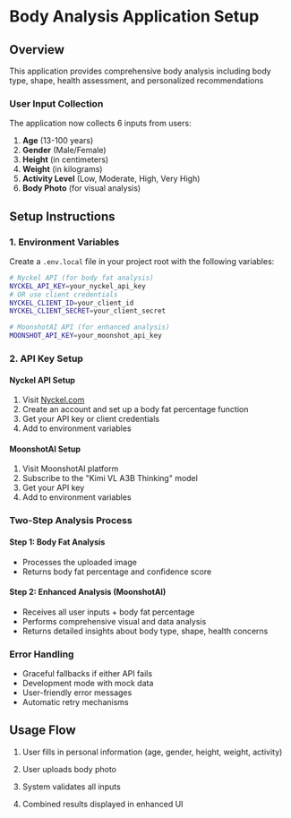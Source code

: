# Body Analysis Application Setup

## Overview
This application provides comprehensive body analysis including body type, shape, health assessment, and personalized recommendations


### User Input Collection
The application now collects 6 inputs from users:
1. **Age** (13-100 years)
2. **Gender** (Male/Female)
3. **Height** (in centimeters)
4. **Weight** (in kilograms)
5. **Activity Level** (Low, Moderate, High, Very High)
6. **Body Photo** (for visual analysis)



## Setup Instructions

### 1. Environment Variables
Create a `.env.local` file in your project root with the following variables:

```bash
# Nyckel API (for body fat analysis)
NYCKEL_API_KEY=your_nyckel_api_key
# OR use client credentials
NYCKEL_CLIENT_ID=your_client_id
NYCKEL_CLIENT_SECRET=your_client_secret

# MoonshotAI API (for enhanced analysis)
MOONSHOT_API_KEY=your_moonshot_api_key
```

### 2. API Key Setup

#### Nyckel API Setup
1. Visit [Nyckel.com](https://www.nyckel.com)
2. Create an account and set up a body fat percentage function
3. Get your API key or client credentials
4. Add to environment variables

#### MoonshotAI Setup
1. Visit MoonshotAI platform
2. Subscribe to the "Kimi VL A3B Thinking" model
3. Get your API key
4. Add to environment variables

### Two-Step Analysis Process

#### Step 1: Body Fat Analysis 
- Processes the uploaded image
- Returns body fat percentage and confidence score

#### Step 2: Enhanced Analysis (MoonshotAI)
- Receives all user inputs + body fat percentage
- Performs comprehensive visual and data analysis
- Returns detailed insights about body type, shape, health concerns

### Error Handling
- Graceful fallbacks if either API fails
- Development mode with mock data
- User-friendly error messages
- Automatic retry mechanisms

## Usage Flow
1. User fills in personal information (age, gender, height, weight, activity)
2. User uploads body photo
3. System validates all inputs

4. Combined results displayed in enhanced UI


